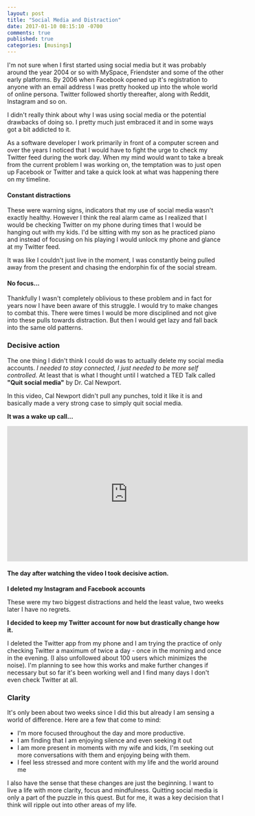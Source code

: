 ```yaml
---
layout: post
title: "Social Media and Distraction"
date: 2017-01-10 08:15:10 -0700
comments: true
published: true
categories: [musings]
---
```


I'm not sure when I first started using social media but it was probably
around the year 2004 or so with MySpace, Friendster and some of the
other early platforms. By 2006 when Facebook opened up it's registration to anyone
with an email address I was pretty hooked up into the whole world 
of online persona. Twitter followed shortly thereafter, along with Reddit,
Instagram and so on. 

I didn't really think about why I was using social media or the potential
drawbacks of doing so. I pretty much just embraced it and in some ways
got a bit addicted to it. 

<!-- more -->

As a software developer I work primarily in front of a computer screen
and over the years I noticed that I would have to fight the urge to 
check my Twitter feed during the work day. When my mind would want to
take a break from the current problem I was working on, the temptation
was to just open up Facebook or Twitter and take a quick look at what was happening
there on my timeline.

#### Constant distractions

These were warning signs, indicators that my use of social
media wasn't exactly healthy. However I think the real alarm came as
I realized that I would be checking Twitter on my phone during times
that I would be hanging out with my kids. I'd be sitting with my son
as he practiced piano and instead of focusing on his playing I would
unlock my phone and glance at my Twitter feed.

It was like I couldn't just live in the moment, I was constantly
being pulled away from the present and chasing the endorphin
fix of the social stream.

#### No focus...

Thankfully I wasn't completely oblivious to these problem and
in fact for years now I have been aware of this struggle. 
I would try to make changes to combat this. There were times 
I would be more disciplined and not give into
these pulls towards distraction. But then I 
would get lazy and fall back into the same old patterns.

### Decisive action

The one thing I didn't think I could do was to actually delete
my social media accounts. *I needed to stay connected, I just
needed to be more self controlled.* At least that is what I
thought until I watched a TED Talk called **"Quit social media"**
by Dr. Cal Newport.

In this video, Cal Newport didn't pull any punches, told it like
it is and basically made a very strong case to simply quit
social media. 

**It was a wake up call...**

<iframe width="560" height="315" src="https://www.youtube.com/embed/3E7hkPZ-HTk" frameborder="0" allowfullscreen></iframe>

#### The day after watching the video I took decisive action.

**I deleted my Instagram and Facebook accounts** 

These were my two biggest distractions and held the least value, two
weeks later I have no regrets.

**I decided to keep my Twitter account for now but drastically change how it.**

I deleted the Twitter app from my phone and I am trying
the practice of only checking Twitter a maximum of twice a day - once in the morning
and once in the evening. (I also unfollowed about 100 users which
minimizes the noise). I'm planning to see how this works and make
further changes if necessary but so far it's been working well
and I find many days I don't even check Twitter at all.

### Clarity

It's only been about two weeks since I did this but already I am
sensing a world of difference. Here are a few that come to mind:

 * I'm more focused throughout the day and more productive.
 * I am finding that I am enjoying silence and even seeking it out
 * I am more present in moments with my wife and kids, I'm seeking out more conversations with them and enjoying being with them.
 * I feel less stressed and more content with my life and the world around me

I also have the sense that these changes are just the beginning. I want
to live a life with more clarity, focus and mindfulness. Quitting social
media is only a part of the puzzle in this quest. But for me, it was a
key decision that I think will ripple out into other areas of my life.

